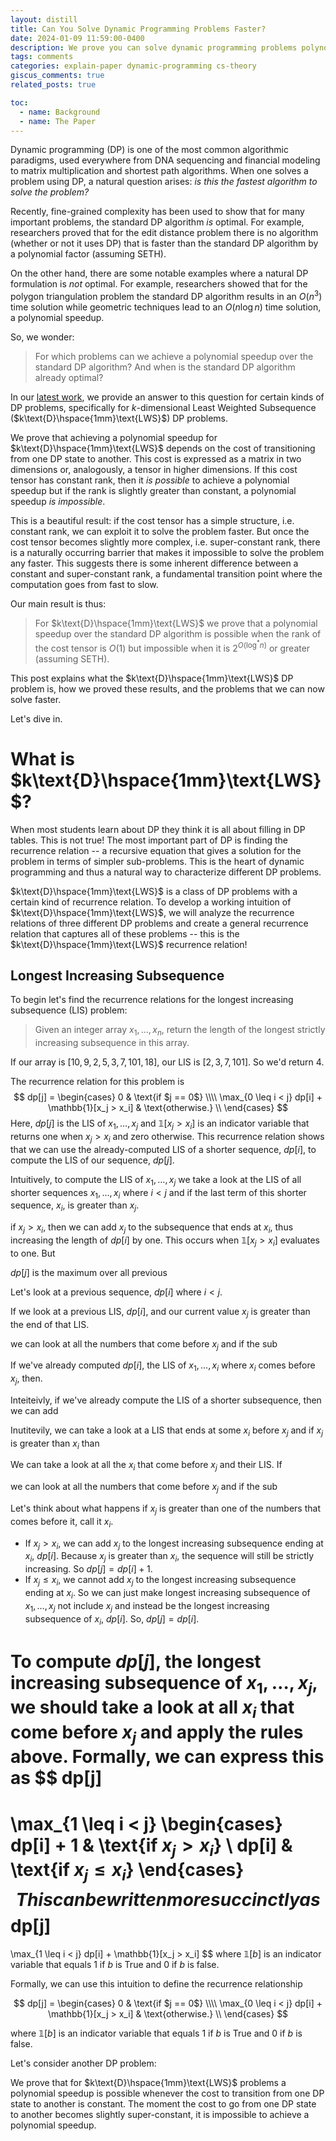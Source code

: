 ```yaml
---
layout: distill
title: Can You Solve Dynamic Programming Problems Faster?
date: 2024-01-09 11:59:00-0400
description: We prove you can solve dynamic programming problems polynomially faster if you have a simple function for the cost of transitioning from one DP state to another.
tags: comments
categories: explain-paper dynamic-programming cs-theory
giscus_comments: true
related_posts: true

toc:
  - name: Background
  - name: The Paper
---
```


Dynamic programming (DP) is one of the most common algorithmic paradigms, used everywhere from DNA sequencing and financial modeling to matrix multiplication and shortest path algorithms. When one solves a problem using DP, a natural question arises: *is this the fastest algorithm to solve the problem?*

Recently, fine-grained complexity has been used to show that for many important problems, the standard DP algorithm *is* optimal. For example, researchers proved that for the edit distance problem there is no algorithm (whether or not it uses DP) that is faster than the standard DP algorithm by a polynomial factor (assuming $\text{SETH}$).

On the other hand, there are some notable examples where a natural DP formulation is *not* optimal. For example, researchers showed that for the polygon triangulation problem the standard DP algorithm results in an $O(n^3)$ time solution while geometric techniques lead to an $O(n \log n)$ time solution, a polynomial speedup.

So, we wonder:
> For which problems can we achieve a polynomial speedup over the standard DP algorithm? And when is the standard DP algorithm already optimal?

In our [latest work](https://arxiv.org/abs/2309.04683), we provide an answer to this question for certain kinds of DP problems, specifically for $k$-dimensional Least Weighted Subsequence ($k\text{D}\hspace{1mm}\text{LWS}$) DP problems.

We prove that achieving a polynomial speedup for $k\text{D}\hspace{1mm}\text{LWS}$ depends on the cost of transitioning from one DP state to another. This cost is expressed as a matrix in two dimensions or, analogously, a tensor in higher dimensions. If this cost tensor has constant rank, then it *is possible* to achieve a polynomial speedup but if the rank is slightly greater than constant, a polynomial speedup *is impossible*.

This is a beautiful result: if the cost tensor has a simple structure, i.e. constant rank, we can exploit it to solve the problem faster. But once the cost tensor becomes slightly more complex, i.e. super-constant rank, there is a naturally occurring barrier that makes it impossible to solve the problem any faster. This suggests there is some inherent difference between a constant and super-constant rank, a fundamental transition point where the computation goes from fast to slow.

Our main result is thus:
> For $k\text{D}\hspace{1mm}\text{LWS}$ we prove that a polynomial speedup over the standard DP algorithm is possible when the rank of the cost tensor is $O(1)$ but impossible when it is $2^{O(\log^* n)}$ or greater (assuming $\text{SETH}$).

This post explains what the $k\text{D}\hspace{1mm}\text{LWS}$ DP problem is, how we proved these results, and the problems that we can now solve faster.

Let's dive in.

# What is $k\text{D}\hspace{1mm}\text{LWS}$?

When most students learn about DP they think it is all about filling in DP tables. This is not true! The most important part of DP is finding the recurrence relation -- a recursive equation that gives a solution for the problem in terms of simpler sub-problems. This is the heart of dynamic programming and thus a natural way to characterize different DP problems.

$k\text{D}\hspace{1mm}\text{LWS}$ is a class of DP problems with a certain kind of recurrence relation. To develop a working intuition of $k\text{D}\hspace{1mm}\text{LWS}$, we will analyze the recurrence relations of three different DP problems and create a general recurrence relation that captures all of these problems -- this is the $k\text{D}\hspace{1mm}\text{LWS}$ recurrence relation!

## Longest Increasing Subsequence

To begin let's find the recurrence relations for the longest increasing subsequence ($\text{LIS}$) problem:

> Given an integer array $x_1, \dots, x_n$,
> return the length of the longest strictly increasing subsequence in this array.

If our array is $[10,9,2,5,3,7,101,18]$, our $\text{LIS}$ is $[2,3,7,101]$. So we'd return $4$.

The recurrence relation for this problem is
$$
dp[j]
    =
    \begin{cases}
        0 & \text{if $j == 0$} \\\\
        \max_{0 \leq i < j} dp[i] + \mathbb{1}[x_j > x_i] & \text{otherwise.} \\
    \end{cases}
$$
Here, $dp[j]$ is the $\text{LIS}$ of $x_1, \dots, x_j$ and  $\mathbb{1}[x_j > x_i]$ is an indicator variable that returns one when $x_j > x_i$ and zero otherwise. This recurrence relation shows that we can use the already-computed LIS of a shorter sequence, $dp[i]$, to compute the LIS of our sequence, $dp[j]$.

Intuitively, to compute the LIS of $x_1, \dots, x_j$ we take a look at the LIS of all shorter sequences $x_1, \dots, x_i$ where $i < j$ and if the last term of this shorter sequence, $x_i$, is greater than $x_j$.

if $x_j > x_i$, then we can add $x_j$ to the subsequence that ends at $x_i$, thus increasing the length of $dp[i]$ by one. This occurs when $\mathbb{1}[x_j > x_i]$ evaluates to one. But


$dp[j]$ is the maximum over all previous

Let's look at a previous sequence, $dp[i]$ where $i < j$.

If we look at a previous LIS, $dp[i]$, and our current value $x_j$ is greater than the end of that LIS.





we can look at all the numbers that come before $x_j$ and if the sub


If we've already computed $dp[i]$, the LIS of $x_1, \dots, x_i$ where $x_i$ comes before $x_j$, then.

Inteiteivly, if we've already compute the LIS of a shorter subsequence, then we can add

Inutitevily, we can take a look at a LIS that ends at some $x_i$ before $x_j$ and if  $x_j$ is greater than $x_i$ than

We can take a look at all the $x_i$ that come before $x_j$ and their $\text{LIS}$. If


we can look at all the numbers that come before $x_j$ and if the sub

Let's think about what happens if $x_j$ is greater than one of the numbers that comes before it, call it $x_i$.

* If $x_j > x_i$, we can add $x_j$ to the longest increasing subsequence ending at $x_i$, $dp[i]$. Because $x_j$ is greater than $x_i$, the sequence will still be strictly increasing. So $dp[j] = dp[i] + 1$.
* If $x_j \leq x_i$, we cannot add $x_j$ to the longest increasing subsequence ending at $x_i$. So we can just make longest increasing subsequence of $x_1, \dots, x_j$ not include $x_j$ and instead be the longest increasing subsequence of $x_i$, $dp[i]$. So, $dp[j] = dp[i]$.

To compute $dp[j]$, the longest increasing subsequence of $x_1, \dots, x_j$, we should take a look at all $x_i$ that come before $x_j$ and apply the rules above. Formally, we can express this as
$$
  dp[j]
  =
  \max_{1 \leq i < j}
  \begin{cases}
    dp[i] + 1 & \text{if $x_j > x_i$}
    \\
    dp[i] & \text{if $x_j \leq x_i$}
  \end{cases}
$$
This can be written more succinctly as
$$
  dp[j]
  =
  \max_{1 \leq i < j}
  dp[i] + \mathbb{1}[x_j > x_i]
$$
where $\mathbb{1}[b]$ is an indicator variable that equals $1$ if $b$ is True and 0 if $b$ is false.


Formally, we can use this intuition to define the recurrence relationship

$$
dp[j]
    =
    \begin{cases}
        0 & \text{if $j == 0$} \\\\
        \max_{0 \leq i < j} dp[i] + \mathbb{1}[x_j > x_i] & \text{otherwise.} \\
    \end{cases}
$$

where $\mathbb{1}[b]$ is an indicator variable that equals $1$ if $b$ is True and 0 if $b$ is false.

Let's consider another DP problem:


We prove that for $k\text{D}\hspace{1mm}\text{LWS}$ problems a polynomial speedup is possible whenever the cost to transition from one DP state to another is constant. The moment the cost to go from one DP state to another becomes slightly super-constant, it is impossible to achieve a polynomial speedup.
